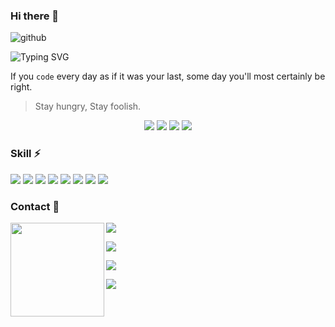 ### Hi there 👋

![github](https://user-images.githubusercontent.com/78368735/135328331-5bde479e-d4ee-4fb8-9e9b-1176137a32e2.jpg)

![Typing SVG](https://readme-typing-svg.herokuapp.com?size=16&width=700&height=20&color=000&lines=Everyday+I+am+coding.+To+be+somebody%2C+not+just+anybody.)

If you `code` every day as if it was your last, some day you'll most certainly be right.

> Stay hungry, Stay foolish.

<p align = "center">
  <img src="https://user-images.githubusercontent.com/78368735/135309541-9e8b814d-652f-4c1a-9596-99df192dcef9.gif" />
  <img src="https://github-readme-stats.vercel.app/api?username=maAPPsDEV&show_icons=true&theme=tokyonight&count_private=true" />
  <img src="https://github-readme-streak-stats.herokuapp.com?user=maAPPsDEV&theme=tokyonight" />
  <img src="https://activity-graph.herokuapp.com/graph?username=maAPPsDEV&theme=redical">
</p>

### Skill ⚡

<p>
  <img src="https://img.shields.io/badge/Solidity-lightgrey?style=flat&logo=solidity&logoColor=black"/>
  <img src="https://img.shields.io/badge/ASM-TEAL-red?style=flat&logo=algo"/>
  <img src="https://img.shields.io/badge/React-blue?style=flat&logo=react"/>
  <img src="https://img.shields.io/badge/TypeScript-154256?style=flat&logo=typescript"/>
  <img src="https://img.shields.io/badge/JavaScript-black?style=flat&logo=javascript"/>
  <img src="https://img.shields.io/badge/Swift-9cf?style=flat&logo=swift"/>
  <img src="https://img.shields.io/badge/-Git-black?style=flat&logo=git"/>
  <img src="https://img.shields.io/badge/-GitHub-black?style=flat&logo=github"/>
</p>

### Contact 💖


<img align="left" width="150" height="150" src="https://user-images.githubusercontent.com/78368735/135320123-1403e8f2-1300-4dde-84a3-eee7437e1689.gif">

<a href="https://linktr.ee/maapps" target="_blank"><img src="https://img.shields.io/badge/Linktr.ee-blue?style=flat-square&logo=linktree"/></a>

<a href="https://www.linkedin.com/in/tony-maapps/" target="_blank"><img src="https://img.shields.io/badge/Linkedin-blue?style=flat-square&logo=linkedin"/></a>

<a href="https://maapps.dev/" target="_blank"><img src="https://img.shields.io/badge/Website-blue?style=flat-square&logo=wordpress"/></a>

<a href="https://calendly.com/tony-maapps/meet" target="_blank"><img src="https://img.shields.io/badge/Calendly-blue?style=flat-square&logo=googlemeet"/></a>


<!--
**maAPPsDEV/maAPPsDEV** is a ✨ _special_ ✨ repository because its `README.md` (this file) appears on your GitHub profile.

Here are some ideas to get you started:

- 🔭 I’m currently working on ...
- 🌱 I’m currently learning ...
- 👯 I’m looking to collaborate on ...
- 🤔 I’m looking for help with ...
- 💬 Ask me about ...
- 📫 How to reach me: ...
- 😄 Pronouns: ...
- ⚡ Fun fact: ...
-->
